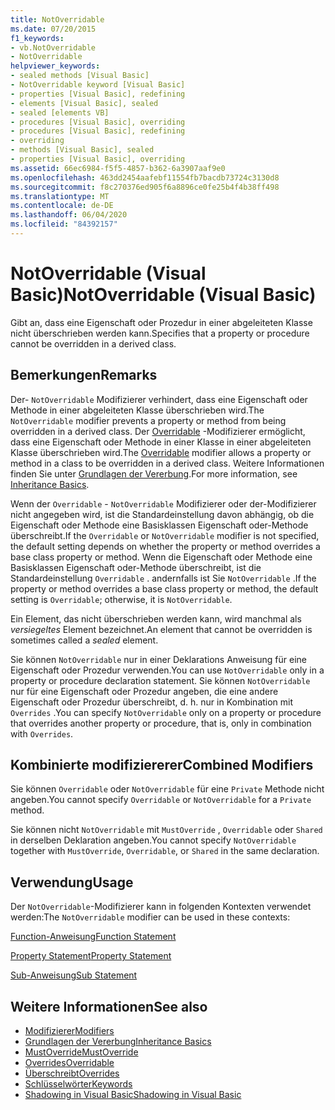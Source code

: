 ```yaml
---
title: NotOverridable
ms.date: 07/20/2015
f1_keywords:
- vb.NotOverridable
- NotOverridable
helpviewer_keywords:
- sealed methods [Visual Basic]
- NotOverridable keyword [Visual Basic]
- properties [Visual Basic], redefining
- elements [Visual Basic], sealed
- sealed [elements VB]
- procedures [Visual Basic], overriding
- procedures [Visual Basic], redefining
- overriding
- methods [Visual Basic], sealed
- properties [Visual Basic], overriding
ms.assetid: 66ec6984-f5f5-4857-b362-6a3907aaf9e0
ms.openlocfilehash: 463dd2454aafebf11554fb7bacdb73724c3130d8
ms.sourcegitcommit: f8c270376ed905f6a8896ce0fe25b4f4b38ff498
ms.translationtype: MT
ms.contentlocale: de-DE
ms.lasthandoff: 06/04/2020
ms.locfileid: "84392157"
---
```

# <a name="notoverridable-visual-basic"></a><span data-ttu-id="a0e9e-102">NotOverridable (Visual Basic)</span><span class="sxs-lookup"><span data-stu-id="a0e9e-102">NotOverridable (Visual Basic)</span></span>
<span data-ttu-id="a0e9e-103">Gibt an, dass eine Eigenschaft oder Prozedur in einer abgeleiteten Klasse nicht überschrieben werden kann.</span><span class="sxs-lookup"><span data-stu-id="a0e9e-103">Specifies that a property or procedure cannot be overridden in a derived class.</span></span>  
  
## <a name="remarks"></a><span data-ttu-id="a0e9e-104">Bemerkungen</span><span class="sxs-lookup"><span data-stu-id="a0e9e-104">Remarks</span></span>  
 <span data-ttu-id="a0e9e-105">Der- `NotOverridable` Modifizierer verhindert, dass eine Eigenschaft oder Methode in einer abgeleiteten Klasse überschrieben wird.</span><span class="sxs-lookup"><span data-stu-id="a0e9e-105">The `NotOverridable` modifier prevents a property or method from being overridden in a derived class.</span></span>  <span data-ttu-id="a0e9e-106">Der [Overridable](overridable.md) -Modifizierer ermöglicht, dass eine Eigenschaft oder Methode in einer Klasse in einer abgeleiteten Klasse überschrieben wird.</span><span class="sxs-lookup"><span data-stu-id="a0e9e-106">The [Overridable](overridable.md) modifier allows a property or method in a class to be overridden in a derived class.</span></span> <span data-ttu-id="a0e9e-107">Weitere Informationen finden Sie unter [Grundlagen der Vererbung](../../programming-guide/language-features/objects-and-classes/inheritance-basics.md).</span><span class="sxs-lookup"><span data-stu-id="a0e9e-107">For more information, see [Inheritance Basics](../../programming-guide/language-features/objects-and-classes/inheritance-basics.md).</span></span>  
  
 <span data-ttu-id="a0e9e-108">Wenn der `Overridable` - `NotOverridable` Modifizierer oder der-Modifizierer nicht angegeben wird, ist die Standardeinstellung davon abhängig, ob die Eigenschaft oder Methode eine Basisklassen Eigenschaft oder-Methode überschreibt.</span><span class="sxs-lookup"><span data-stu-id="a0e9e-108">If the `Overridable` or `NotOverridable` modifier is not specified, the default setting depends on whether the property or method overrides a base class property or method.</span></span> <span data-ttu-id="a0e9e-109">Wenn die Eigenschaft oder Methode eine Basisklassen Eigenschaft oder-Methode überschreibt, ist die Standardeinstellung `Overridable` . andernfalls ist Sie `NotOverridable` .</span><span class="sxs-lookup"><span data-stu-id="a0e9e-109">If the property or method overrides a base class property or method, the default setting is `Overridable`; otherwise, it is `NotOverridable`.</span></span>  
  
 <span data-ttu-id="a0e9e-110">Ein Element, das nicht überschrieben werden kann, wird manchmal als *versiegeltes* Element bezeichnet.</span><span class="sxs-lookup"><span data-stu-id="a0e9e-110">An element that cannot be overridden is sometimes called a *sealed* element.</span></span>  
  
 <span data-ttu-id="a0e9e-111">Sie können `NotOverridable` nur in einer Deklarations Anweisung für eine Eigenschaft oder Prozedur verwenden.</span><span class="sxs-lookup"><span data-stu-id="a0e9e-111">You can use `NotOverridable` only in a property or procedure declaration statement.</span></span> <span data-ttu-id="a0e9e-112">Sie können `NotOverridable` nur für eine Eigenschaft oder Prozedur angeben, die eine andere Eigenschaft oder Prozedur überschreibt, d. h. nur in Kombination mit `Overrides` .</span><span class="sxs-lookup"><span data-stu-id="a0e9e-112">You can specify `NotOverridable` only on a property or procedure that overrides another property or procedure, that is, only in combination with `Overrides`.</span></span>  
  
## <a name="combined-modifiers"></a><span data-ttu-id="a0e9e-113">Kombinierte modifiziererer</span><span class="sxs-lookup"><span data-stu-id="a0e9e-113">Combined Modifiers</span></span>  
 <span data-ttu-id="a0e9e-114">Sie können `Overridable` oder `NotOverridable` für eine `Private` Methode nicht angeben.</span><span class="sxs-lookup"><span data-stu-id="a0e9e-114">You cannot specify `Overridable` or `NotOverridable` for a `Private` method.</span></span>  
  
 <span data-ttu-id="a0e9e-115">Sie können nicht `NotOverridable` mit `MustOverride` , `Overridable` oder `Shared` in derselben Deklaration angeben.</span><span class="sxs-lookup"><span data-stu-id="a0e9e-115">You cannot specify `NotOverridable` together with `MustOverride`, `Overridable`, or `Shared` in the same declaration.</span></span>  
  
## <a name="usage"></a><span data-ttu-id="a0e9e-116">Verwendung</span><span class="sxs-lookup"><span data-stu-id="a0e9e-116">Usage</span></span>  
 <span data-ttu-id="a0e9e-117">Der `NotOverridable`-Modifizierer kann in folgenden Kontexten verwendet werden:</span><span class="sxs-lookup"><span data-stu-id="a0e9e-117">The `NotOverridable` modifier can be used in these contexts:</span></span>  
  
 [<span data-ttu-id="a0e9e-118">Function-Anweisung</span><span class="sxs-lookup"><span data-stu-id="a0e9e-118">Function Statement</span></span>](../statements/function-statement.md)  
  
 [<span data-ttu-id="a0e9e-119">Property Statement</span><span class="sxs-lookup"><span data-stu-id="a0e9e-119">Property Statement</span></span>](../statements/property-statement.md)  
  
 [<span data-ttu-id="a0e9e-120">Sub-Anweisung</span><span class="sxs-lookup"><span data-stu-id="a0e9e-120">Sub Statement</span></span>](../statements/sub-statement.md)  
  
## <a name="see-also"></a><span data-ttu-id="a0e9e-121">Weitere Informationen</span><span class="sxs-lookup"><span data-stu-id="a0e9e-121">See also</span></span>

- [<span data-ttu-id="a0e9e-122">Modifizierer</span><span class="sxs-lookup"><span data-stu-id="a0e9e-122">Modifiers</span></span>](index.md)
- [<span data-ttu-id="a0e9e-123">Grundlagen der Vererbung</span><span class="sxs-lookup"><span data-stu-id="a0e9e-123">Inheritance Basics</span></span>](../../programming-guide/language-features/objects-and-classes/inheritance-basics.md)
- [<span data-ttu-id="a0e9e-124">MustOverride</span><span class="sxs-lookup"><span data-stu-id="a0e9e-124">MustOverride</span></span>](mustoverride.md)
- [<span data-ttu-id="a0e9e-125">Overrides</span><span class="sxs-lookup"><span data-stu-id="a0e9e-125">Overridable</span></span>](overridable.md)
- [<span data-ttu-id="a0e9e-126">Überschreibt</span><span class="sxs-lookup"><span data-stu-id="a0e9e-126">Overrides</span></span>](overrides.md)
- [<span data-ttu-id="a0e9e-127">Schlüsselwörter</span><span class="sxs-lookup"><span data-stu-id="a0e9e-127">Keywords</span></span>](../keywords/index.md)
- [<span data-ttu-id="a0e9e-128">Shadowing in Visual Basic</span><span class="sxs-lookup"><span data-stu-id="a0e9e-128">Shadowing in Visual Basic</span></span>](../../programming-guide/language-features/declared-elements/shadowing.md)
